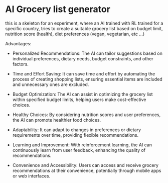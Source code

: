 # AI Grocery list generator
this is a skeleton for an experiment, where an AI trained with RL trained for a specific country, tries to create a suitable grocery list based on budget limit, nutrition score (health), diet preferences (vegan, vegetarian, etc ...)

Advantages:
- Personalized Recommendations: The AI can tailor suggestions based on individual preferences, dietary needs, budget constraints, and other factors.

- Time and Effort Saving: It can save time and effort by automating the process of creating shopping lists, ensuring essential items are included and unnecessary ones are excluded.

- Budget Optimization: The AI can assist in optimizing the grocery list within specified budget limits, helping users make cost-effective choices.

- Healthy Choices: By considering nutrition scores and user preferences, the AI can promote healthier food choices.

- Adaptability: It can adapt to changes in preferences or dietary requirements over time, providing flexible recommendations.

- Learning and Improvement: With reinforcement learning, the AI can continuously learn from user feedback, enhancing the quality of recommendations.

- Convenience and Accessibility: Users can access and receive grocery recommendations at their convenience, potentially through mobile apps or web interfaces.
